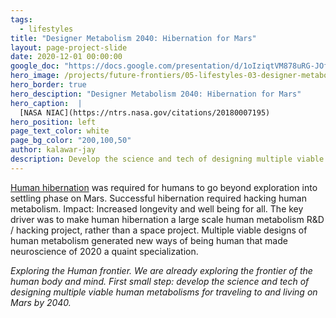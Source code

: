 ```yaml
---
tags:
  - lifestyles
title: "Designer Metabolism 2040: Hibernation for Mars"
layout: page-project-slide
date: 2020-12-01 00:00:00
google_doc: "https://docs.google.com/presentation/d/1oIziqtVM878uRG-JOfrQNvGFsQWKP_S_W8cLkhQlXvA/edit#slide=id.ga2ecfa2280_1_0"
hero_image: /projects/future-frontiers/05-lifestyles-03-designer-metabolism-01.jpg
hero_border: true
hero_desciption: "Designer Metabolism 2040: Hibernation for Mars"
hero_caption:  |
  [NASA NIAC](https://ntrs.nasa.gov/citations/20180007195)
hero_position: left
page_text_color: white
page_bg_color: "200,100,50"
author: kalawar-jay
description: Develop the science and tech of designing multiple viable human metabolisms for traveling to and living on Mars by 2040.
---
```

[Human hibernation](https://link.springer.com/referenceworkentry/10.1007%2F978-3-319-09575-2_199-1) was required for humans to go beyond exploration into settling phase on Mars. Successful hibernation required hacking human metabolism. Impact: Increased longevity and well being for all. The key driver was to make human hibernation a large scale human metabolism R&D / hacking project, rather than a space project. Multiple viable designs of human metabolism generated new ways of being human that made neuroscience of 2020 a quaint specialization.

_Exploring the Human frontier. We are already exploring the frontier of the human body and mind. First small step: develop the science and tech of designing multiple viable human metabolisms for traveling to and living on Mars by 2040._

